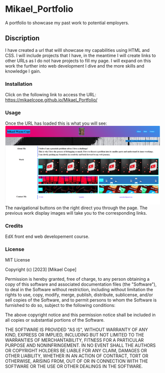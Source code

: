 # Mikael_Portfolio
A portfolio to showcase my past work to potential employers.

## Discription
I have created a url that willl showcase my capabilities using HTML and CSS. I will include projects that I have, in the meantime I will create links to other URLs as I do not have projects to fill my page. I will expand on this work the further into web development I dive and the more skills and knowledge I gain. 

### Installation
Click on the following link to access the URL:
https://mikaelcope.github.io/Mikael_Portfolio/


### Usage
Once the URL has loaded this is what you will see: 
![alt text](/images/Screenshot.png)
The navigational buttons on the right direct you through the page.
The previous work display images will take you to the corresponding links.

### Credits
EdX front end web developement course.

### License
MIT License

Copyright (c) [2023] [Mikael Cope]

Permission is hereby granted, free of charge, to any person obtaining a copy
of this software and associated documentation files (the "Software"), to deal
in the Software without restriction, including without limitation the rights
to use, copy, modify, merge, publish, distribute, sublicense, and/or sell
copies of the Software, and to permit persons to whom the Software is
furnished to do so, subject to the following conditions:

The above copyright notice and this permission notice shall be included in all
copies or substantial portions of the Software.

THE SOFTWARE IS PROVIDED "AS IS", WITHOUT WARRANTY OF ANY KIND, EXPRESS OR
IMPLIED, INCLUDING BUT NOT LIMITED TO THE WARRANTIES OF MERCHANTABILITY,
FITNESS FOR A PARTICULAR PURPOSE AND NONINFRINGEMENT. IN NO EVENT SHALL THE
AUTHORS OR COPYRIGHT HOLDERS BE LIABLE FOR ANY CLAIM, DAMAGES OR OTHER
LIABILITY, WHETHER IN AN ACTION OF CONTRACT, TORT OR OTHERWISE, ARISING FROM,
OUT OF OR IN CONNECTION WITH THE SOFTWARE OR THE USE OR OTHER DEALINGS IN THE
SOFTWARE.